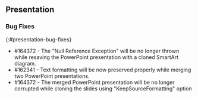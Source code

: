 ## Presentation

### Bug Fixes
{:#presentation-bug-fixes}
* \#164372 - The "Null Reference Exception" will be no longer thrown while resaving the PowerPoint presentation with a cloned SmartArt diagram.
* \#162341 - Text formatting will be now preserved properly while merging two PowerPoint presentations.
* \#164372 - The merged PowerPoint presentation will be no longer corrupted while cloning the slides using "KeepSourceFormatting" option